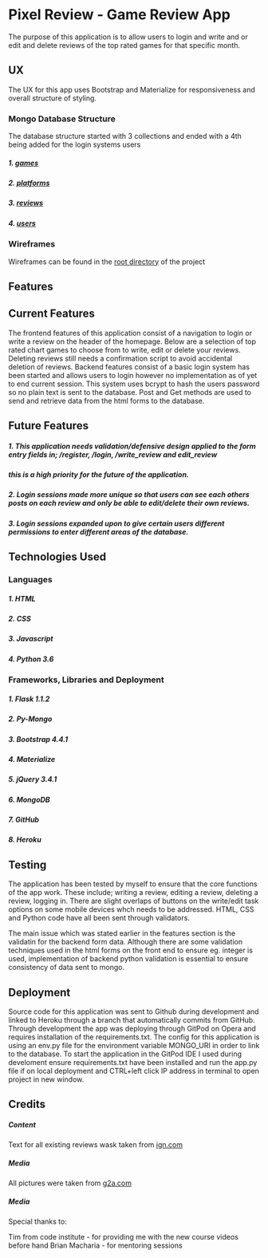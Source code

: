 # Pixel Review - Game Review App

The purpose of this application is to allow users to login and write and or edit and delete reviews of the top rated games
for that specific month. 

## UX

The UX for this app uses Bootstrap and Materialize for responsiveness and overall structure of styling. 

### Mongo Database Structure 

The database structure started with 3 collections and ended with a 4th being added for the login systems users

##### 1. [games]()

##### 2. [platforms]()

##### 3. [reviews]()

##### 4. [users]()

### Wireframes

Wireframes can be found in the [root directory]() of the project

## Features

## Current Features

The frontend features of this application consist of a navigation to login or write a review on the header of
the homepage. Below are a selection of top rated chart games to choose from to write, edit or delete your reviews.
Deleting reviews still needs a confirmation script to avoid accidental deletion of reviews. 
Backend features consist of a basic login system has been started and allows users to login however no implementation
as of yet to end current session. This system uses bcrypt to hash the users password so no plain text is sent to the database.
Post and Get methods are used to send and retrieve data from the html forms to the database.

## Future Features

##### 1. This application needs validation/defensive design applied to the form entry fields in; /register, /login, /write_review and edit_review
#####    this is a high priority for the future of the application.
##### 2. Login sessions made more unique so that users can see each others posts on each review and only be able to edit/delete their own reviews.
##### 3. Login sessions expanded upon to give certain users different permissions to enter different areas of the database.


## Technologies Used

### Languages

##### 1. HTML
##### 2. CSS
##### 3. Javascript
##### 4. Python 3.6

### Frameworks, Libraries and Deployment 

##### 1. Flask 1.1.2
##### 2. Py-Mongo
##### 3. Bootstrap 4.4.1
##### 4. Materialize
##### 5. jQuery 3.4.1
##### 6. MongoDB
##### 7. GitHub
##### 8. Heroku

## Testing

The application has been tested by myself to ensure that the core functions of the app work. These include; writing a review,
editing a review, deleting a review, logging in. There are slight overlaps of buttons on the write/edit task options on some mobile
devices whch needs to be addressed. HTML, CSS and Python code have all been sent through validators.

The main issue which was stated earlier in the features section is the validatin for the backend form data. Although there are some 
validation techniques used in the html forms on the front end to ensure eg. integer is used, implementation of backend python validation
is essential to ensure consistency of data sent to mongo. 

## Deployment

Source code for this application was sent to Github during development and linked to Heroku through a branch that automatically commits
from GitHub. Through development the app was deploying through GitPod on Opera and requires installation of the requirements.txt. 
The config for this application is using an env.py file for the environment variable MONGO_URI in order to link to the database.
To start the application in the GitPod IDE I used during develoment ensure requirements.txt have been installed and run the app.py file
if on local deployment and CTRL+left click IP address in terminal to open project in new window. 

## Credits

##### Content

Text for all existing reviews wask taken from [ign.com]()

##### Media 

All pictures were taken from [g2a.com]()

##### Media
Special thanks to: 

Tim from code institute - for providing me with the new course videos before hand
Brian Macharia - for mentoring sessions